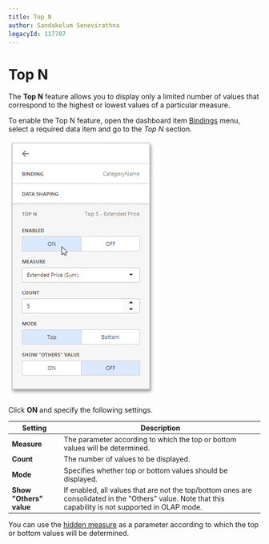 ```yaml
---
title: Top N
author: Sandakelum Senevirathna
legacyId: 117707
---
```

# Top N
The **Top N** feature allows you to display only a limited number of values that correspond to the highest or lowest values of a particular measure.

To enable the Top N feature, open the dashboard item [Bindings](../ui-elements/dashboard-item-menu.md) menu, select a required data item and go to the _Top N_ section.

![wdd-top-n](../../../images/img124644.png)

Click **ON** and specify the following settings.

| Setting | Description |
|---|---|
| **Measure** | The parameter according to which the top or bottom values will be determined. |
| **Count** | The number of values to be displayed. |
| **Mode** | Specifies whether top or bottom values should be displayed. |
| **Show "Others" value** | If enabled, all values that are not the top/bottom ones are consolidated in the "Others" value. Note that this capability is not supported in OLAP mode. |

You can use the [hidden measure](../bind-dashboard-items-to-data/hidden-data-items.md) as a parameter according to which the top or bottom values will be determined.